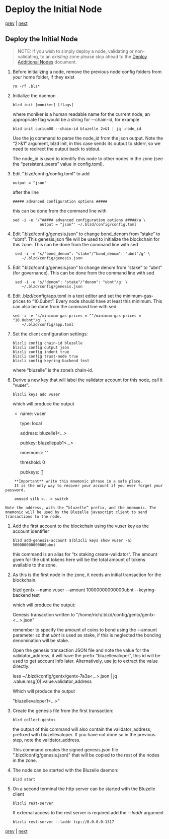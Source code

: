 # Deploy the Initial Node

[prev](build.md) \| [next](deployaddl.md)

## Deploy the Initial Node

> NOTE: If you wish to simply deploy a node, validating or non-validating, to an _existing_ zone please skip ahead to the [Deploy Additional Nodes](deployaddl.md) document.

1. Before initializing a node, remove the previous node config folders from your home folder, if they exist

   ```text
   rm -rf .blz*
   ```

2. Initialize the daemon

   ```text
   blzd init [moniker] [flags]
   ```

   where moniker is a human readable name for the current node, an appropriate flag would be a string for --chain-id, for example

   ```text
   blzd init curium00 --chain-id bluzelle 2>&1 | jq .node_id
   ```

   Use the jq command to parse the node\_id from the json output. Note the “2&gt;&1” argument, blzd init, in this case sends its output to stderr, so we need to redirect the output back to stdout.

   The node\_id is used to identify this node to other nodes in the zone \(see the “persistent\_peers” value in config.toml\).

3. Edit “.blzd/config/config.toml” to add

   ```text
   output = "json"
   ```

   after the line

   ```text
   ##### advanced configuration options #####
   ```

   this can be done from the command line with

   ```text
   sed -i -e '/^##### advanced configuration options #####/a \
               output = "json"' ~/.blzd/config/config.toml
   ```

4. Edit “.blzd/config/genesis.json” to change bond\_denom from “stake” to “ubnt”. This genesis.json file will be used to initialize the blockchain for this zone. This can be done from the command line with sed

   ```text
    sed -i -e 's/"bond_denom": "stake"/"bond_denom": "ubnt"/g' \
       ~/.blzd/config/genesis.json
   ```

5. Edit “.blzd/config/genesis.json” to change denom from “stake” to “ubnt” \(for governance\). This can be done from the command line with sed

   ```text
    sed -i -e 's/"denom": "stake"/"denom": "ubnt"/g' \
       ~/.blzd/config/genesis.json
   ```

6. Edit .blzd/config/app.toml in a text editor and set the minimum-gas-prices to “10.0ubnt”. Every node should have at least this minimum. This can also be done from the command line with sed:

   ```text
   sed -i -e 's/minimum-gas-prices = ""/minimum-gas-prices = "10.0ubnt"/g' \
       ~/.blzd/config/app.toml
   ```

7. Set the client configuration settings:

   ```text
   blzcli config chain-id bluzelle 
   blzcli config output json 
   blzcli config indent true 
   blzcli config trust-node true
   blzcli config keyring-backend test
   ```

   where “bluzelle” is the zone’s chain-id.

8. Derive a new key that will label the validator account for this node, call it “vuser”:

   ```text
   blzcli keys add vuser
   ```

   which will produce the output

   * name: vuser

     type: local

     address: bluzelle1&lt;...&gt;

     pubkey: bluzellepub1&lt;...&gt;

     mnemonic: ""

     threshold: 0

     pubkeys: \[\]

```text
    **Important** write this mnemonic phrase in a safe place.
    It is the only way to recover your account if you ever forget your password.

    amused silk <...> switch

Note the address, with the “bluzelle” prefix, and the mnemonic. The 
mnemonic will be used by the Bluzelle javascript client to send 
transactions to the node.
```

1. Add the first account to the blockchain using the vuser key as the account identifier

   ```text
   blzd add-genesis-account $(blzcli keys show vuser -a) 500000000000000ubnt
   ```

   this command is an alias for “tx staking create-validator”. The amount given for the ubnt tokens here will be the total amount of tokens available to the zone.

2. As this is the first node in the zone, it needs an initial transaction for the blockchain.

   blzd gentx --name vuser --amount 10000000000000ubnt --keyring-backend test

   which will produce the output:

   Genesis transaction written to "/home/rich/.blzd/config/gentx/gentx-&lt;...&gt;.json"

   remember to specify the amount of coins to bond using the --amount parameter so that _ubnt_ is used as stake, if this is neglected the bonding denomination will be stake.

   Open the genesis transaction JSON file and note the value for the validator\_address, it will have the prefix “bluzellevaloper”, this id will be used to get account info later. Alternatively, use jq to extract the value directly:

   less ~/.blzd/config/gentx/gentx-7a3a&lt;...&gt;.json  \| jq .value.msg\[0\].value.validator\_address

   Which will produce the output

   "bluzellevaloper1&lt;...&gt;"

3. Create the genesis file from the first transaction:

   ```text
   blzd collect-gentxs
   ```

   the output of this command will also contain the validator\_address, prefixed with bluzellevaloper. If you have not done so in the previous step, note the validator\_address.

   This command creates the signed genesis.json file ".blzd/config/genesis.json\)" that will be copied to the rest of the nodes in the zone.

4. The node can be started with the Bluzelle daemon:

   ```text
   blzd start
   ```

5. On a second terminal the http server can be started with the Bluzelle client

   ```text
   blzcli rest-server
   ```

   If external access to the rest server is required add the _--laddr_ argument

   ```text
   blzcli rest-server --laddr tcp://0.0.0.0:1317
   ```

[prev](build.md) \| [next](deployaddl.md)

